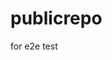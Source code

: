 # publicrepo
for e2e test





































































































































































































































































































































































































